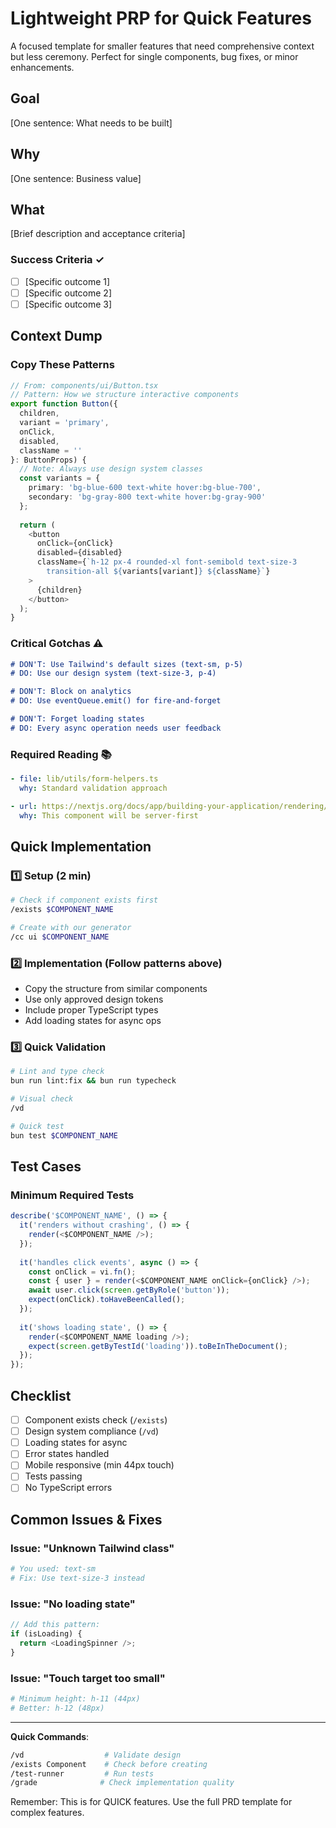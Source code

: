 # Lightweight PRP for Quick Features

A focused template for smaller features that need comprehensive context but less ceremony.
Perfect for single components, bug fixes, or minor enhancements.

## Goal
[One sentence: What needs to be built]

## Why
[One sentence: Business value]

## What
[Brief description and acceptance criteria]

### Success Criteria ✓
- [ ] [Specific outcome 1]
- [ ] [Specific outcome 2]
- [ ] [Specific outcome 3]

## Context Dump
### Copy These Patterns
```typescript
// From: components/ui/Button.tsx
// Pattern: How we structure interactive components
export function Button({ 
  children, 
  variant = 'primary',
  onClick,
  disabled,
  className = '' 
}: ButtonProps) {
  // Note: Always use design system classes
  const variants = {
    primary: 'bg-blue-600 text-white hover:bg-blue-700',
    secondary: 'bg-gray-800 text-white hover:bg-gray-900'
  };
  
  return (
    <button
      onClick={onClick}
      disabled={disabled}
      className={`h-12 px-4 rounded-xl font-semibold text-size-3 
        transition-all ${variants[variant]} ${className}`}
    >
      {children}
    </button>
  );
}
```

### Critical Gotchas ⚠️
```markdown
# DON'T: Use Tailwind's default sizes (text-sm, p-5)
# DO: Use our design system (text-size-3, p-4)

# DON'T: Block on analytics
# DO: Use eventQueue.emit() for fire-and-forget

# DON'T: Forget loading states
# DO: Every async operation needs user feedback
```

### Required Reading 📚
```yaml
- file: lib/utils/form-helpers.ts
  why: Standard validation approach

- url: https://nextjs.org/docs/app/building-your-application/rendering/server-components
  why: This component will be server-first
```

## Quick Implementation

### 1️⃣ Setup (2 min)
```bash
# Check if component exists first
/exists $COMPONENT_NAME

# Create with our generator
/cc ui $COMPONENT_NAME
```

### 2️⃣ Implementation (Follow patterns above)
- Copy the structure from similar components
- Use only approved design tokens
- Include proper TypeScript types
- Add loading states for async ops

### 3️⃣ Quick Validation
```bash
# Lint and type check
bun run lint:fix && bun run typecheck

# Visual check
/vd

# Quick test
bun test $COMPONENT_NAME
```

## Test Cases
### Minimum Required Tests
```typescript
describe('$COMPONENT_NAME', () => {
  it('renders without crashing', () => {
    render(<$COMPONENT_NAME />);
  });
  
  it('handles click events', async () => {
    const onClick = vi.fn();
    const { user } = render(<$COMPONENT_NAME onClick={onClick} />);
    await user.click(screen.getByRole('button'));
    expect(onClick).toHaveBeenCalled();
  });
  
  it('shows loading state', () => {
    render(<$COMPONENT_NAME loading />);
    expect(screen.getByTestId('loading')).toBeInTheDocument();
  });
});
```

## Checklist
- [ ] Component exists check (`/exists`)
- [ ] Design system compliance (`/vd`)
- [ ] Loading states for async
- [ ] Error states handled  
- [ ] Mobile responsive (min 44px touch)
- [ ] Tests passing
- [ ] No TypeScript errors

## Common Issues & Fixes

### Issue: "Unknown Tailwind class"
```bash
# You used: text-sm
# Fix: Use text-size-3 instead
```

### Issue: "No loading state"
```typescript
// Add this pattern:
if (isLoading) {
  return <LoadingSpinner />;
}
```

### Issue: "Touch target too small"
```bash
# Minimum height: h-11 (44px)
# Better: h-12 (48px)
```

---

**Quick Commands**:
```bash
/vd                  # Validate design
/exists Component    # Check before creating  
/test-runner         # Run tests
/grade              # Check implementation quality
```

Remember: This is for QUICK features. Use the full PRD template for complex features.
